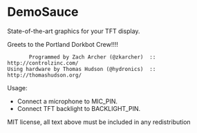 # DemoSauce

State-of-the-art graphics for your TFT display.

Greets to the Portland Dorkbot Crew!!!!

```
       Programmed by Zach Archer (@zkarcher)  ::  http://controlzinc.com/
Using hardware by Thomas Hudson (@hydronics)  ::  http://thomashudson.org/
```

Usage:
  * Connect a microphone to MIC_PIN.
  * Connect TFT backlight to BACKLIGHT_PIN.

MIT license, all text above must be included in any redistribution
